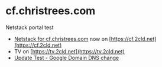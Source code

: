 # cf.christrees.com
Netstack portal test

- [Netstack for cf.christrees.com](https://cf.christrees.com/ns/) now on [https://cf.2cld.net](https://cf.2cld.net)
- TV on [https://tv.2cld.net](https://tv.2cld.net)
- [Update Test - Google Domain DNS change](https://domains.google.com/)
